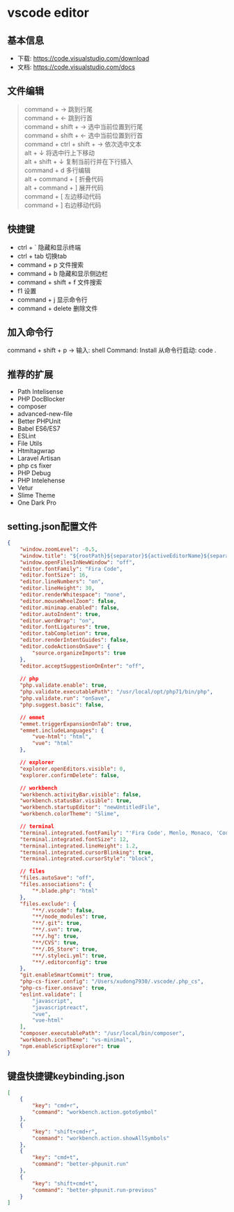 vscode editor
================

## 基本信息
* 下载: https://code.visualstudio.com/download
* 文档: https://code.visualstudio.com/docs


## 文件编辑

> command + → 跳到行尾  
> command + ← 跳到行首  
> command + shift + → 选中当前位置到行尾  
> command + shift + ← 选中当前位置到行首  
> command + ctrl + shift + → 依次选中文本  
> alt + ↓  将选中行上下移动  
> alt + shift + ↓ 复制当前行并在下行插入  
> command + d 多行编辑  
> alt + command + [ 折叠代码  
> alt + command + ] 展开代码  
> command + [ 左边移动代码  
> command + ] 右边移动代码 

## 快捷键

* ctrl + ` 隐藏和显示终端  
* ctrl + tab 切换tab  
* command + p 文件搜索  
* command + b 隐藏和显示侧边栏  
* command + shift + f 文件搜索  
* f1 设置  
* command + j 显示命令行  
* command + delete 删除文件

## 加入命令行
command + shift + p -> 输入: shell Command: Install
从命令行启动: code .

## 推荐的扩展
* Path Intelisense
* PHP DocBlocker
* composer
* advanced-new-file
* Better PHPUnit
* Babel ES6/ES7
* ESLint
* File Utils
* Htmltagwrap
* Laravel Artisan
* php cs fixer
* PHP Debug
* PHP Intelehense
* Vetur
* Slime Theme
* One Dark Pro

## setting.json配置文件
```json
{
    "window.zoomLevel": -0.5,
    "window.title": "${rootPath}${separator}${activeEditorName}${separator}${activeEditorShort}",
    "window.openFilesInNewWindow": "off",
    "editor.fontFamily": "Fira Code",
    "editor.fontSize": 16,
    "editor.lineNumbers": "on",
    "editor.lineHeight": 30,
    "editor.renderWhitespace": "none",
    "editor.mouseWheelZoom": false,
    "editor.minimap.enabled": false,
    "editor.autoIndent": true,
    "editor.wordWrap": "on",
    "editor.fontLigatures": true,
    "editor.tabCompletion": true,
    "editor.renderIntentGuides": false,
    "editor.codeActionsOnSave": {
        "source.organizeImports": true
    },
    "editor.acceptSuggestionOnEnter": "off",
    
    // php
    "php.validate.enable": true,
    "php.validate.executablePath": "/usr/local/opt/php71/bin/php",
    "php.validate.run": "onSave",
    "php.suggest.basic": false,

    // emmet
    "emmet.triggerExpansionOnTab": true,
    "emmet.includeLanguages": {
        "vue-html": "html",
        "vue": "html"
    },

    // explorer
    "explorer.openEditors.visible": 0,
    "explorer.confirmDelete": false,

    // workbench
    "workbench.activityBar.visible": false,
    "workbench.statusBar.visible": true,
    "workbench.startupEditor": "newUntitledFile",
    "workbench.colorTheme": "Slime",

    // terminal
    "terminal.integrated.fontFamily": "'Fira Code', Menlo, Monaco, 'Courier New', monospace",
    "terminal.integrated.fontSize": 12,
    "terminal.integrated.lineHeight": 1.2,
    "terminal.integrated.cursorBlinking": true,
    "terminal.integrated.cursorStyle": "block",

    // files
    "files.autoSave": "off",
    "files.associations": {
        "*.blade.php": "html"
    },
    "files.exclude": {
        "**/.vscode": false,
        "**/node_modules": true,
        "**/.git": true,
        "**/.svn": true,
        "**/.hg": true,
        "**/CVS": true,
        "**/.DS_Store": true,
        "**/.styleci.yml": true,
        "**/.editorconfig": true
    },
    "git.enableSmartCommit": true,
    "php-cs-fixer.config": "/Users/xudong7930/.vscode/.php_cs",
    "php-cs-fixer.onsave": true,
    "eslint.validate": [
        "javascript",
        "javascriptreact",
        "vue",
        "vue-html"
    ],
    "composer.executablePath": "/usr/local/bin/composer",
    "workbench.iconTheme": "vs-minimal",
    "npm.enableScriptExplorer": true
}
```


## 键盘快捷键keybinding.json
```json
[
    {
        "key": "cmd+r",
        "command": "workbench.action.gotoSymbol"
    },
    {
        "key": "shift+cmd+r",
        "command": "workbench.action.showAllSymbols"
    },
    {
        "key": "cmd+t",
        "command": "better-phpunit.run"
    },
    {
        "key": "shift+cmd+t",
        "command": "better-phpunit.run-previous"
    }
]
```
